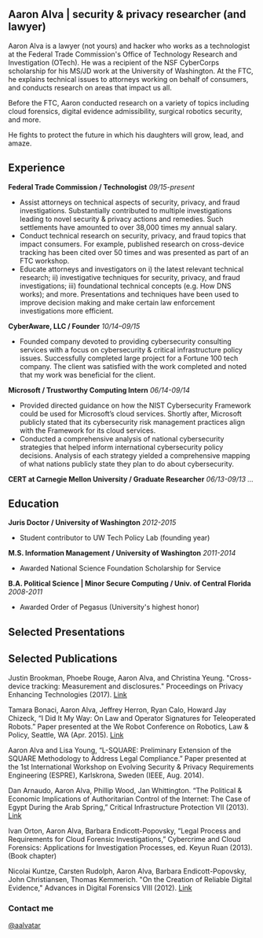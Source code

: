 ## Aaron Alva | security & privacy researcher (and lawyer)

Aaron Alva is a lawyer (not yours) and hacker who works as a technologist at the Federal Trade Commission's Office of Technology Research and Investigation (OTech). He was a recipient of the NSF CyberCorps scholarship for his MS/JD work at the University of Washington. At the FTC, he explains technical issues to attorneys working on behalf of consumers, and conducts research on areas that impact us all.

Before the FTC, Aaron conducted research on a variety of topics including cloud forensics, digital evidence admissibility, surgical robotics security, and more.

He fights to protect the future in which his daughters will grow, lead, and amaze.

## Experience

**Federal Trade Commission / Technologist** _09/15-present_
- Assist attorneys on technical aspects of security, privacy, and fraud investigations. Substantially contributed to multiple investigations leading to novel security & privacy actions and remedies. Such settlements have amounted to over 38,000 times my annual salary. 
- Conduct technical research on security, privacy, and fraud topics that impact consumers. For example, published research on cross-device tracking has been cited over 50 times and was presented as part of an FTC workshop. 
- Educate attorneys and investigators on i) the latest relevant technical research; ii) investigative techniques for security, privacy, and fraud investigations; iii) foundational technical concepts (e.g. How DNS works); and more. Presentations and techniques have been used to improve decision making and make certain law enforcement investigations more efficient.  

**CyberAware, LLC / Founder** _10/14–09/15_
- Founded company devoted to providing cybersecurity consulting services with a focus on cybersecurity & critical infrastructure policy issues. Successfully completed large project for a Fortune 100 tech company. The client was satisfied with the work completed and noted that my work was beneficial for the client.

**Microsoft / Trustworthy Computing Intern** _06/14-09/14_
- Provided directed guidance on how the NIST Cybersecurity Framework could be used for Microsoft’s cloud services. Shortly after, Microsoft publicly stated that its cybersecurity risk management practices align with the Framework for its cloud services. 
- Conducted a comprehensive analysis of national cybersecurity strategies that helped inform international cybersecurity policy decisions. Analysis of each strategy yielded a comprehensive mapping of what nations publicly state they plan to do about cybersecurity.

**CERT at Carnegie Mellon University / Graduate Researcher** _06/13-09/13_
_..._

## Education 

**Juris Doctor / University of Washington** _2012-2015_
- Student contributor to UW Tech Policy Lab (founding year)

**M.S. Information Management / University of Washington** _2011-2014_
- Awarded National Science Foundation Scholarship for Service

**B.A. Political Science | Minor Secure Computing / Univ. of Central Florida** _2008-2011_
- Awarded Order of Pegasus (University's highest honor)

## Selected Presentations




## Selected Publications 
Justin Brookman, Phoebe Rouge, Aaron Alva, and Christina Yeung. "Cross-device tracking: Measurement and disclosures." Proceedings on Privacy Enhancing Technologies (2017). [Link](https://petsymposium.org/2017/papers/issue2/paper29-2017-2-source.pdf)

Tamara Bonaci, Aaron Alva, Jeffrey Herron, Ryan Calo, Howard Jay Chizeck, “I Did It My Way: On Law and Operator Signatures for Teleoperated Robots.” Paper presented at the We Robot Conference on Robotics, Law & Policy, Seattle, WA (Apr. 2015). [Link](http://www.werobot2015.org/wp-content/uploads/2015/04/Bonaci_etal_Operator_signatures_We_Robot_2015_Final_v2.pdf)

Aaron Alva and Lisa Young, “L-SQUARE: Preliminary Extension of the SQUARE Methodology to Address Legal Compliance.” Paper presented at the 1st International Workshop on Evolving Security & Privacy Requirements Engineering (ESPRE), Karlskrona, Sweden (IEEE, Aug. 2014).

Dan Arnaudo, Aaron Alva, Phillip Wood, Jan Whittington. “The Political & Economic Implications of Authoritarian Control of the Internet: The Case of Egypt During the Arab Spring,” Critical Infrastructure Protection VII (2013). [Link](https://hal.inria.fr/hal-01456889/document)

Ivan Orton, Aaron Alva, Barbara Endicott-Popovsky, “Legal Process and Requirements for Cloud Forensic Investigations,” Cybercrime and Cloud Forensics: Applications for Investigation Processes, ed. Keyun Ruan (2013). (Book chapter)

Nicolai Kuntze, Carsten Rudolph, Aaron Alva, Barbara Endicott-Popovsky, John Christiansen, Thomas Kemmerich. "On the Creation of Reliable Digital Evidence," Advances in Digital Forensics VIII (2012). [Link](https://hal.inria.fr/hal-01523718/document)

### Contact me
[@aalvatar](https://twitter.com/aalvatar)
